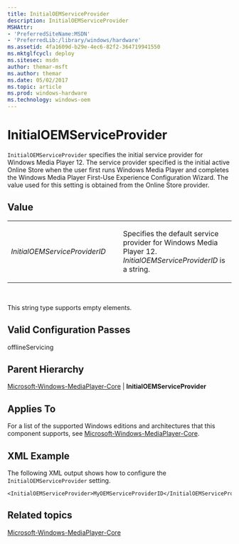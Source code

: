 ```yaml
---
title: InitialOEMServiceProvider
description: InitialOEMServiceProvider
MSHAttr:
- 'PreferredSiteName:MSDN'
- 'PreferredLib:/library/windows/hardware'
ms.assetid: 4fa1609d-b29e-4ec6-82f2-364719941550
ms.mktglfcycl: deploy
ms.sitesec: msdn
author: themar-msft
ms.author: themar
ms.date: 05/02/2017
ms.topic: article
ms.prod: windows-hardware
ms.technology: windows-oem
---
```


# InitialOEMServiceProvider


`InitialOEMServiceProvider` specifies the initial service provider for Windows Media Player 12. The service provider specified is the initial active Online Store when the user first runs Windows Media Player and completes the Windows Media Player First-Use Experience Configuration Wizard. The value used for this setting is obtained from the Online Store provider.

## Value


<table>
<colgroup>
<col width="50%" />
<col width="50%" />
</colgroup>
<tbody>
<tr class="odd">
<td><p><em>InitialOEMServiceProviderID</em></p></td>
<td><p>Specifies the default service provider for Windows Media Player 12. <em>InitialOEMServiceProviderID</em> is a string.</p></td>
</tr>
</tbody>
</table>

 

This string type supports empty elements.

## Valid Configuration Passes


offlineServicing

## Parent Hierarchy


[Microsoft-Windows-MediaPlayer-Core](microsoft-windows-mediaplayer-core.md) | **InitialOEMServiceProvider**

## Applies To


For a list of the supported Windows editions and architectures that this component supports, see [Microsoft-Windows-MediaPlayer-Core](microsoft-windows-mediaplayer-core.md).

## XML Example


The following XML output shows how to configure the `InitialOEMServiceProvider` setting.

```
<InitialOEMServiceProvider>MyOEMServiceProviderID</InitialOEMServiceProvider>
```

## Related topics


[Microsoft-Windows-MediaPlayer-Core](microsoft-windows-mediaplayer-core.md)

 

 







